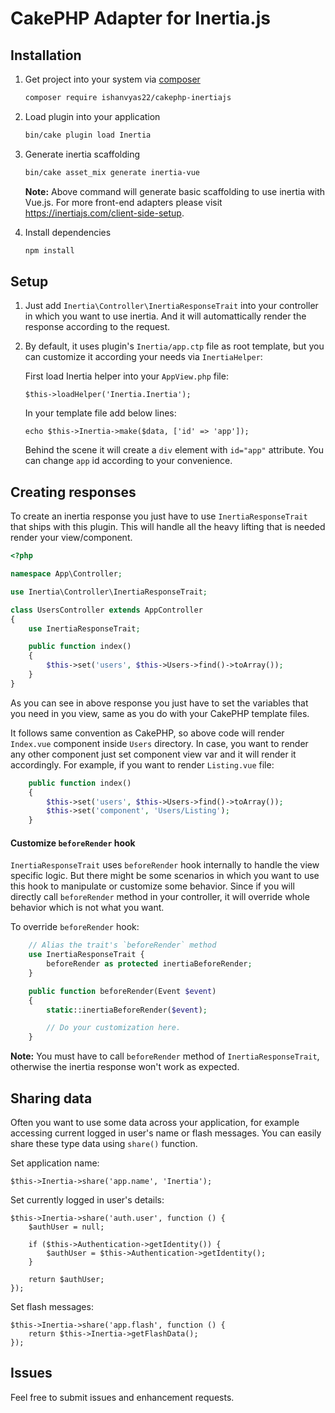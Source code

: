 # CakePHP Adapter for Inertia.js

## Installation

1. Get project into your system via [composer](https://getcomposer.org)

    ```bash
    composer require ishanvyas22/cakephp-inertiajs
    ```

2. Load plugin into your application

    ```bash
    bin/cake plugin load Inertia
    ```

3. Generate inertia scaffolding

    ```bash
    bin/cake asset_mix generate inertia-vue
    ```

    **Note:** Above command will generate basic scaffolding to use inertia with Vue.js. For more front-end adapters please visit https://inertiajs.com/client-side-setup.

3. Install dependencies

    ```bash
    npm install
    ```

## Setup

1. Just add `Inertia\Controller\InertiaResponseTrait` into your controller in which you want to use inertia. And it will automattically render the response according to the request.

2. By default, it uses plugin's `Inertia/app.ctp` file as root template, but you can customize it according your needs via `InertiaHelper`:

    First load Inertia helper into your ``AppView.php`` file:
    ```
    $this->loadHelper('Inertia.Inertia');
    ```

    In your template file add below lines:
    ```
    echo $this->Inertia->make($data, ['id' => 'app']);
    ```

    Behind the scene it will create a `div` element with `id="app"` attribute. You can change ``app`` id according to your convenience.

## Creating responses

To create an inertia response you just have to use `InertiaResponseTrait` that ships with this plugin. This will handle all the heavy lifting that is needed render your view/component.

```php
<?php

namespace App\Controller;

use Inertia\Controller\InertiaResponseTrait;

class UsersController extends AppController
{
    use InertiaResponseTrait;

    public function index()
    {
        $this->set('users', $this->Users->find()->toArray());
    }
}
```

As you can see in above response you just have to set the variables that you need in you view, same as you do with your CakePHP template files.

It follows same convention as CakePHP, so above code will render `Index.vue` component inside `Users` directory. In case, you want to render any other component just set component view var and it will render it accordingly. For example, if you want to render `Listing.vue` file:

```php
    public function index()
    {
        $this->set('users', $this->Users->find()->toArray());
        $this->set('component', 'Users/Listing');
    }
```

#### Customize `beforeRender` hook

`InertiaResponseTrait` uses `beforeRender` hook internally to handle the view specific logic. But there might be some scenarios in which you want to use this hook to manipulate or customize some behavior. Since if you will directly call `beforeRender` method in your controller, it will override whole behavior which is not what you want.

To override `beforeRender` hook:
```php
    // Alias the trait's `beforeRender` method
    use InertiaResponseTrait {
        beforeRender as protected inertiaBeforeRender;
    }

    public function beforeRender(Event $event)
    {
        static::inertiaBeforeRender($event);

        // Do your customization here.
    }
```

**Note:** You must have to call `beforeRender` method of `InertiaResponseTrait`, otherwise the inertia response won't work as expected.

## Sharing data

Often you want to use some data across your application, for example accessing current logged in user's name or flash messages. You can easily share these type data using ``share()`` function.

Set application name:

```
$this->Inertia->share('app.name', 'Inertia');
```

Set currently logged in user's details:

```
$this->Inertia->share('auth.user', function () {
    $authUser = null;

    if ($this->Authentication->getIdentity()) {
        $authUser = $this->Authentication->getIdentity();
    }

    return $authUser;
});
```

Set flash messages:

```
$this->Inertia->share('app.flash', function () {
    return $this->Inertia->getFlashData();
});
```

## Issues
Feel free to submit issues and enhancement requests.
